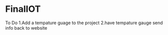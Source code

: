 # FinalIOT
To Do
1.Add a tempature guage to the project
2.have tempature gauge send info back to website

